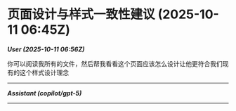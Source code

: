 <!-- Generated by SpecStory -->

<!-- vscode Session 041bd243-5914-4831-a977-7bb2de0993f5 (2025-10-11 06:45Z) -->

# 页面设计与样式一致性建议 (2025-10-11 06:45Z)

_**User (2025-10-11 06:56Z)**_

你可以阅读我所有的文件，然后帮我看看这个页面应该怎么设计让他更符合我们现有的这个样式设计理念

---

_**Assistant (copilot/gpt-5)**_



---

